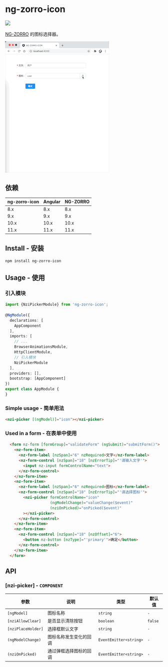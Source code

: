 # ng-zorro-icon

[![](https://img.shields.io/npm/v/ng-zorro-icon.svg)](https://www.npmjs.com/package/ng-zorro-icon)

[NG-ZORRO](https://github.com/NG-ZORRO/ng-zorro-antd) 的图标选择器。

![](other/image1.gif)

## 依赖

| ng-zorro-icon | Angular | NG-ZORRO |
| ------------- | ------- | -------- |
| 8.x           | 8.x     | 8.x      |
| 9.x           | 9.x     | 9.x      |
| 10.x          | 10.x    | 10.x     |
| 11.x          | 11.x    | 11.x     |



## Install - 安装

```bash
npm install ng-zorro-icon
```


## Usage - 使用

### 引入模块

```typescript
import {NziPickerModule} from 'ng-zorro-icon';

@NgModule({
  declarations: [
    AppComponent
  ],
  imports: [
    // ...
    BrowserAnimationsModule,
    HttpClientModule,
    // 引入模块
    NziPickerModule
  ],
  providers: [],
  bootstrap: [AppComponent]
})
export class AppModule {
}
```

### Simple usage - 简单用法

```html
<nzi-picker [(ngModel)]="icon"></nzi-picker>
```

### Used in a form - 在表单中使用

```html
  <form nz-form [formGroup]="validateForm" (ngSubmit)="submitForm()">
    <nz-form-item>
      <nz-form-label [nzSpan]="6" nzRequired>文字</nz-form-label>
      <nz-form-control [nzSpan]="18" [nzErrorTip]="'请输入文字'">
        <input nz-input formControlName="text">
      </nz-form-control>
    </nz-form-item>
    <nz-form-item>
      <nz-form-label [nzSpan]="6" nzRequired>图标</nz-form-label>
      <nz-form-control [nzSpan]="18" [nzErrorTip]="'请选择图标'">
        <nzi-picker formControlName="icon"
                    (ngModelChange)="valueChange($event)"
                    (nziOnPicked)="onPicked($event)"
        ></nzi-picker>
      </nz-form-control>
    </nz-form-item>
    <nz-form-item>
      <nz-form-control [nzSpan]="18" [nzOffset]="6">
        <button nz-button [nzType]="'primary'">确定</button>
      </nz-form-control>
    </nz-form-item>
  </form>
```



## API

### [nzi-picker] - `COMPONENT`

| 参数               | 说明                   | 类型                   | 默认值  |
| ------------------ | ---------------------- | ---------------------- | ------- |
| `[ngModel]`        | 图标名称               | `string`               | `-`     |
| `[nziAllowClear]`  | 是否显示清除按钮       | `boolean`              | `false` |
| `[nziPlaceHolder]` | 选择框默认文字         | `string`               | `-`     |
| `(ngModelChange)`  | 图标名称发生变化的回调 | `EventEmitter<string>` | `-`     |
| `(nziOnPicked)`    | 通过弹框选择图标的回调 | `EventEmitter<string>` | `-`     |

